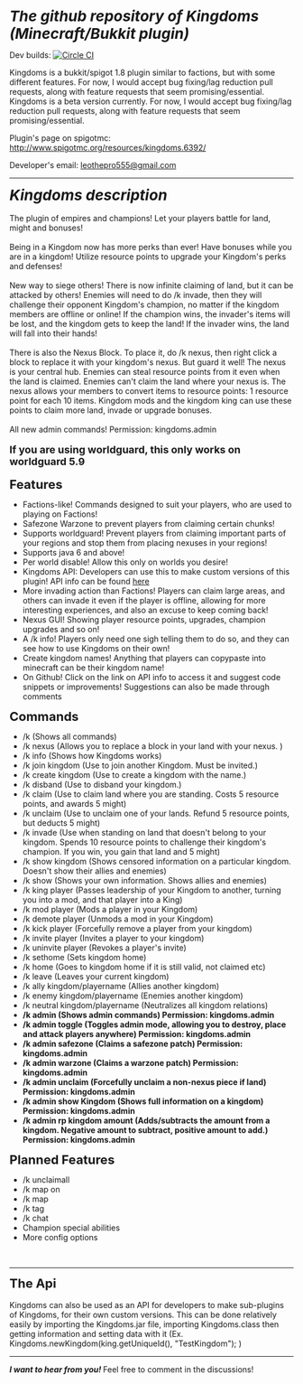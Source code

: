 <b><i><span style="font-size: 26px">The github repository of Kingdoms (Minecraft/Bukkit plugin)</span></i></b><br>

Dev builds: [![Circle CI](https://circleci.com/gh/sgdc3/Kingdoms.svg?style=svg)](https://circleci.com/gh/sgdc3/Kingdoms)

Kingdoms is a bukkit/spigot 1.8 plugin similar to factions, but with some different features. For now, I would accept bug fixing/lag reduction pull requests, along with feature requests that seem promising/essential.
Kingdoms is a beta version currently.
For now, I would accept bug fixing/lag reduction pull requests, along with feature requests that seem promising/essential.  

Plugin's page on spigotmc: http://www.spigotmc.org/resources/kingdoms.6392/

Developer's email: leothepro555@gmail.com

<hr>

<b><i><span style="font-size: 26px">Kingdoms description</span></i></b><br>
<br>
The plugin of empires and champions! Let your players battle for land, might and bonuses!<br>
<br>
Being in a Kingdom now has more perks than ever! Have bonuses while you are in a kingdom! Utilize resource points to upgrade your Kingdom's perks and defenses!<br>
<br>
New way to siege others! There is now infinite claiming of land, but it can be attacked by others! Enemies will need to do /k invade, then they will challenge their opponent Kingdom's champion, no matter if the kingdom members are offline or online! If the champion wins, the invader's items will be lost, and the kingdom gets to keep the land! If the invader wins, the land will fall into their hands!<br>
<br>
There is also the Nexus Block. To place it, do /k nexus, then right click a block to replace it with your kingdom's nexus. But guard it well! The nexus is your central hub. Enemies can steal resource points from it even when the land is claimed. Enemies can't claim the land where your nexus is. The nexus allows your members to convert items to resource points: 1 resource point for each 10 items. Kingdom mods and the kingdom king can use these points to claim more land, invade or upgrade bonuses.<br>
<br>
All new admin commands! Permission: kingdoms.admin<br>
<br>
<span style="font-size: 18px"><b><b>If you are using worldguard, this only works on worldguard 5.9</b></b></span><br>
<br>
<span style="font-size: 22px"><b>Features</b></span><br>
<ul>
<li>Factions-like! Commands designed to suit your players, who are used to playing on Factions!</li>
<li>Safezone Warzone to prevent players from claiming certain chunks!</li>
<li>Supports worldguard! Prevent players from claiming important parts of your regions and stop them from placing nexuses in your regions!</li>
<li>Supports java 6 and above!</li>
<li>Per world disable! Allow this only on worlds you desire!</li>
<li>Kingdoms API: Developers can use this to make custom versions of this plugin! API info can be found <a href="#kingdomsapi">here</a></li>
<li>More invading action than Factions! Players can claim large areas, and others can invade it even if the player is offline, allowing for more interesting experiences, and also an excuse to keep coming back!</li>
<li>Nexus GUI! Showing player resource points, upgrades, champion upgrades and so on!</li>
<li>A /k info! Players only need one sigh telling them to do so, and they can see how to use Kingdoms on their own!</li>
<li>Create kingdom names! Anything that players can copypaste into minecraft can be their kingdom name!</li>
<li>On Github! Click on the link on API info to access it and suggest code snippets or improvements! Suggestions can also be made through comments</li>
</ul><b><span style="font-size: 22px">Commands</span></b><br>
<ul>
<li>/k (Shows all commands)</li>
<li>/k nexus (Allows you to replace a block in your land with your nexus. )</li>
<li>/k info (Shows how Kingdoms works)</li>
<li>/k join kingdom (Use to join another Kingdom. Must be invited.)</li>
<li>/k create kingdom (Use to create a kingdom with the name.)</li>
<li>/k disband (Use to disband your kingdom.)</li>
<li>/k claim (Use to claim land where you are standing. Costs 5 resource points, and awards 5 might)</li>
<li>/k unclaim (Use to unclaim one of your lands. Refund 5 resource points, but deducts 5 might)</li>
<li>/k invade (Use when standing on land that doesn't belong to your kingdom. Spends 10 resource points to challenge their kingdom's champion. If you win, you gain that land and 5 might)</li>
<li>/k show kingdom (Shows censored information on a particular kingdom. Doesn't show their allies and enemies)</li>
<li>/k show (Shows your own information. Shows allies and enemies)</li>
<li>/k king player (Passes leadership of your Kingdom to another, turning you into a mod, and that player into a King)</li>
<li>/k mod player (Mods a player in your Kingdom)</li>
<li>/k demote player (Unmods a mod in your Kingdom)</li>
<li>/k kick player (Forcefully remove a player from your kingdom)</li>
<li>/k invite player (Invites a player to your kingdom)</li>
<li>/k uninvite player (Revokes a player's invite)</li>
<li>/k sethome (Sets kingdom home)</li>
<li>/k home (Goes to kingdom home if it is still valid, not claimed etc)</li>
<li>/k leave (Leaves your current kingdom)</li>
<li>/k ally kingdom/playername (Allies another kingdom)</li>
<li>/k enemy kingdom/playername (Enemies another kingdom)</li>
<li>/k neutral kingdom/playername (Neutralizes all kingdom relations)</li>
<li><b>/k admin (Shows admin commands) Permission: kingdoms.admin</b></li>
<li><b>/k admin toggle (Toggles admin mode, allowing you to destroy, place and attack players anywhere) Permission: kingdoms.admin</b></li>
<li><b>/k admin safezone (Claims a safezone patch) Permission: kingdoms.admin</b></li>
<li><b>/k admin warzone (Claims a warzone patch) Permission: kingdoms.admin</b></li>
<li><b>/k admin unclaim (Forcefully unclaim a non-nexus piece if land) Permission: kingdoms.admin</b></li>
<li><b>/k admin show Kingdom (Shows full information on a kingdom) Permission: kingdoms.admin</b></li>
<li><b>/k admin rp kingdom amount (Adds/subtracts the amount from a kingdom. Negative amount to subtract, positive amount to add.) Permission: kingdoms.admin</b></li>
</ul><b><span style="font-size: 22px">Planned Features</span></b><br>
<ul>
<li>/k unclaimall</li>
<li>/k map on</li>
<li>/k map</li>
<li>/k tag</li>
<li>/k chat</li>
<li>Champion special abilities</li>
<li>More config options</li>
</ul><br>

<hr>

<a name="kingdomsapi" />
<b><span style="font-size: 22px">The Api</span></b><br><br>
Kingdoms can also be used as an API for developers to make sub-plugins of Kingdoms, for their own custom versions.
This can be done relatively easily by importing the Kingdoms.jar file, importing Kingdoms.class then getting information and setting data with it (Ex. Kingdoms.newKingdom(king.getUniqueId(), "TestKingdom"); )

<hr>

<b><i>I want to hear from you! </i></b>Feel free to comment in the discussions!
